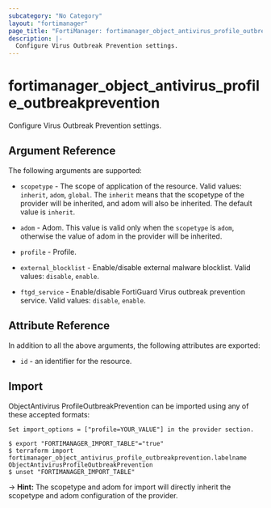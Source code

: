 ```yaml
---
subcategory: "No Category"
layout: "fortimanager"
page_title: "FortiManager: fortimanager_object_antivirus_profile_outbreakprevention"
description: |-
  Configure Virus Outbreak Prevention settings.
---
```


# fortimanager_object_antivirus_profile_outbreakprevention
Configure Virus Outbreak Prevention settings.

## Argument Reference


The following arguments are supported:

* `scopetype` - The scope of application of the resource. Valid values: `inherit`, `adom`, `global`. The `inherit` means that the scopetype of the provider will be inherited, and adom will also be inherited. The default value is `inherit`.
* `adom` - Adom. This value is valid only when the `scopetype` is `adom`, otherwise the value of adom in the provider will be inherited.
* `profile` - Profile.

* `external_blocklist` - Enable/disable external malware blocklist. Valid values: `disable`, `enable`.

* `ftgd_service` - Enable/disable FortiGuard Virus outbreak prevention service. Valid values: `disable`, `enable`.



## Attribute Reference

In addition to all the above arguments, the following attributes are exported:
* `id` - an identifier for the resource.

## Import

ObjectAntivirus ProfileOutbreakPrevention can be imported using any of these accepted formats:
```
Set import_options = ["profile=YOUR_VALUE"] in the provider section.

$ export "FORTIMANAGER_IMPORT_TABLE"="true"
$ terraform import fortimanager_object_antivirus_profile_outbreakprevention.labelname ObjectAntivirusProfileOutbreakPrevention
$ unset "FORTIMANAGER_IMPORT_TABLE"
```
-> **Hint:** The scopetype and adom for import will directly inherit the scopetype and adom configuration of the provider.
